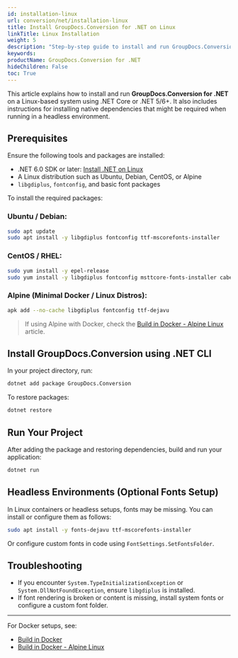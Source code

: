 ```yaml
---
id: installation-linux
url: conversion/net/installation-linux
title: Install GroupDocs.Conversion for .NET on Linux
linkTitle: Linux Installation
weight: 5
description: "Step-by-step guide to install and run GroupDocs.Conversion for .NET on Linux"
keywords:
productName: GroupDocs.Conversion for .NET
hideChildren: False
toc: True
---
```


This article explains how to install and run **GroupDocs.Conversion for .NET** on a Linux-based system using .NET Core or .NET 5/6+. It also includes instructions for installing native dependencies that might be required when running in a headless environment.

## Prerequisites

Ensure the following tools and packages are installed:

- .NET 6.0 SDK or later: [Install .NET on Linux](https://learn.microsoft.com/en-us/dotnet/core/install/linux)
- A Linux distribution such as Ubuntu, Debian, CentOS, or Alpine
- `libgdiplus`, `fontconfig`, and basic font packages

To install the required packages:

### Ubuntu / Debian:

```bash
sudo apt update
sudo apt install -y libgdiplus fontconfig ttf-mscorefonts-installer
```

### CentOS / RHEL:

```bash
sudo yum install -y epel-release
sudo yum install -y libgdiplus fontconfig msttcore-fonts-installer cabextract
```

### Alpine (Minimal Docker / Linux Distros):

```bash
apk add --no-cache libgdiplus fontconfig ttf-dejavu
```

> If using Alpine with Docker, check the [Build in Docker - Alpine Linux](https://docs-qa.groupdocs.com/conversion/net/build-in-docker-alpine-linux/) article.

## Install GroupDocs.Conversion using .NET CLI

In your project directory, run:

```bash
dotnet add package GroupDocs.Conversion
```

To restore packages:

```bash
dotnet restore
```

## Run Your Project

After adding the package and restoring dependencies, build and run your application:

```bash
dotnet run
```

## Headless Environments (Optional Fonts Setup)

In Linux containers or headless setups, fonts may be missing. You can install or configure them as follows:

```bash
sudo apt install -y fonts-dejavu ttf-mscorefonts-installer
```

Or configure custom fonts in code using `FontSettings.SetFontsFolder`.

## Troubleshooting

- If you encounter `System.TypeInitializationException` or `System.DllNotFoundException`, ensure `libgdiplus` is installed.
- If font rendering is broken or content is missing, install system fonts or configure a custom font folder.

---

For Docker setups, see:

- [Build in Docker](https://docs-qa.groupdocs.com/conversion/net/build-in-docker/)
- [Build in Docker - Alpine Linux](https://docs-qa.groupdocs.com/conversion/net/build-in-docker-alpine-linux/)
